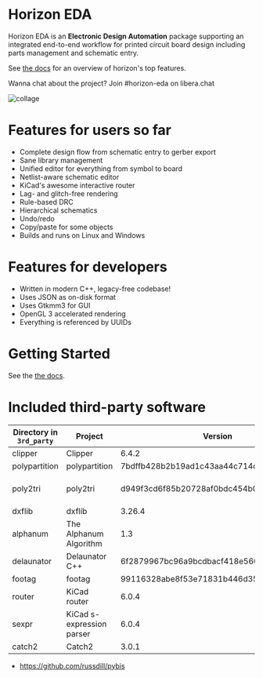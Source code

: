 # Horizon EDA

Horizon EDA is an **Electronic Design Automation** package supporting an integrated end-to-end workflow for printed circuit board design including parts management and schematic entry. 

See [the docs](https://docs.horizon-eda.org/en/latest/feature-overview.html) for an overview
of horizon's top features.

Wanna chat about the project? Join #horizon-eda on libera.chat

![collage](https://horizon-eda.org/screenshots/collage.png)

# Features for users so far
- Complete design flow from schematic entry to gerber export
- Sane library management
- Unified editor for everything from symbol to board
- Netlist-aware schematic editor
- KiCad's awesome interactive router
- Lag- and glitch-free rendering
- Rule-based DRC
- Hierarchical schematics
- Undo/redo
- Copy/paste for some objects
- Builds and runs on Linux and Windows

# Features for developers
- Written in modern C++, legacy-free codebase!
- Uses JSON as on-disk format
- Uses Gtkmm3 for GUI
- OpenGL 3 accelerated rendering
- Everything is referenced by UUIDs

# Getting Started
See the [the docs](https://docs.horizon-eda.org/en/latest/installation.html).

# Included third-party software

| Directory in `3rd_party` | Project                   | Version                                  | URL                                                                     | License      |
|--------------------------|---------------------------|------------------------------------------|-------------------------------------------------------------------------|--------------|
| clipper                  | Clipper                   | 6.4.2                                    | http://www.angusj.com/delphi/clipper.php                                | Boost        |
| polypartition            | polypartition             | 7bdffb428b2b19ad1c43aa44c714dcc104177e84 | https://github.com/ivanfratric/polypartition/                           | MIT          |
| poly2tri                 | poly2tri                  | d949f3cd6f85b20728af0bdc454b090226068c73 | https://github.com/jhasse/poly2tri                                      | 3-Clause BSD |
| dxflib                   | dxflib                    | 3.26.4                                   | https://qcad.org/en/90-dxflib                                           | GPLv2        |
| alphanum                 | The Alphanum Algorithm    | 1.3                                      | http://www.davekoelle.com/alphanum.html                                 | MIT          |
| delaunator               | Delaunator C++            | 6f2879967bc96a9bcdbacf418e560e9f2e170ace | https://github.com/abellgithub/delaunator-cpp                           | MIT          |
| footag                   | footag                    | 99116328abe8f53e71831b446d35e93ee7128ef3 | https://github.com/endofexclusive/footag                                | GPLv3        |
| router                   | KiCad router              | 6.0.4                                    | https://gitlab.com/kicad/code/kicad/-/tree/6.0.4/pcbnew/router          | GPLv3        |
| sexpr                    | KiCad s-expression parser | 6.0.4                                    | https://gitlab.com/kicad/code/kicad/-/tree/6.0.4/libs/sexpr             | GPLv3        |
| catch2                   | Catch2                    | 3.0.1                                    | https://github.com/catchorg/Catch2/releases/tag/v3.0.1                  | Boost        |


- https://github.com/russdill/pybis
